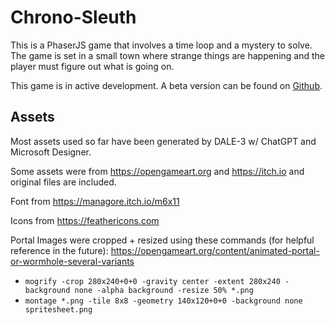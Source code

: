 # Chrono-Sleuth

This is a PhaserJS game that involves a time loop and a mystery to solve. The game is set in a small town where strange things are happening and the player must figure out what is going on.

This game is in active development. A beta version can be found on [Github](https://amcolash.github.io/chrono-sleuth/).

## Assets

Most assets used so far have been generated by DALE-3 w/ ChatGPT and Microsoft Designer.

Some assets were from https://opengameart.org and https://itch.io and original files are included.

Font from https://managore.itch.io/m6x11

Icons from https://feathericons.com

Portal Images were cropped + resized using these commands (for helpful reference in the future): https://opengameart.org/content/animated-portal-or-wormhole-several-variants

- `mogrify -crop 280x240+0+0 -gravity center -extent 280x240 -background none -alpha background -resize 50% *.png`
- `montage *.png -tile 8x8 -geometry 140x120+0+0 -background none spritesheet.png`
